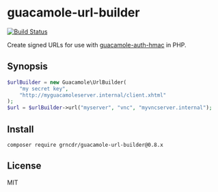 # guacamole-url-builder

[![Build Status](https://travis-ci.org/grncdr/php-guacamole-url-builder.png?branch=master)](https://travis-ci.org/grncdr/php-guacamole-url-builder)

Create signed URLs for use with [guacamole-auth-hmac][] in PHP.

## Synopsis

```php
$urlBuilder = new Guacamole\UrlBuilder(
    "my secret key",
    "http://myguacamoleserver.internal/client.xhtml"
);
$url = $urlBuilder->url("myserver", "vnc", "myvncserver.internal");
```

## Install

    composer require grncdr/guacamole-url-builder@0.8.x

## License

MIT

[guacamole-auth-hmac]: https://github.com/grncdr/guacamole-auth-hmac
